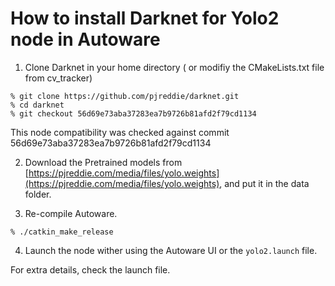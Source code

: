 # How to install Darknet for Yolo2 node in Autoware 

1. Clone Darknet in your home directory ( or modifiy the CMakeLists.txt file from cv_tracker)
```
% git clone https://github.com/pjreddie/darknet.git
% cd darknet
% git checkout 56d69e73aba37283ea7b9726b81afd2f79cd1134
```
This node compatibility was checked against commit 56d69e73aba37283ea7b9726b81afd2f79cd1134

2. Download the Pretrained models from [https://pjreddie.com/media/files/yolo.weights](https://pjreddie.com/media/files/yolo.weights), and put it in the data folder.

3. Re-compile Autoware.
```
% ./catkin_make_release
```
4. Launch the node wither using the Autoware UI or the `yolo2.launch` file.

For extra details, check the launch file.
